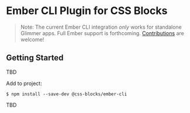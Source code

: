 Ember CLI Plugin for CSS Blocks
=============================

> Note: The current Ember CLI integration *only* works for standalone Glimmer apps. Full Ember support is forthcoming. [Contributions](../../../CONTRIBUTING.md) are welcome!

Getting Started
---------------
TBD

Add to project:
```
$ npm install --save-dev @css-blocks/ember-cli
```

TBD